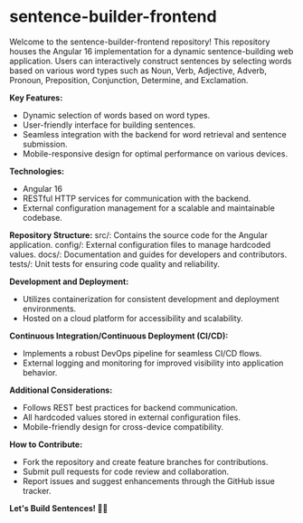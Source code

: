 # sentence-builder-frontend
Welcome to the sentence-builder-frontend repository! This repository houses the Angular 16 implementation for a dynamic sentence-building web application. Users can interactively construct sentences by selecting words based on various word types such as Noun, Verb, Adjective, Adverb, Pronoun, Preposition, Conjunction, Determine, and Exclamation.

**Key Features:**
- Dynamic selection of words based on word types.
- User-friendly interface for building sentences.
- Seamless integration with the backend for word retrieval and sentence submission.
- Mobile-responsive design for optimal performance on various devices.

**Technologies:**
- Angular 16
- RESTful HTTP services for communication with the backend.
- External configuration management for a scalable and maintainable codebase.

**Repository Structure:**
src/: Contains the source code for the Angular application.
config/: External configuration files to manage hardcoded values.
docs/: Documentation and guides for developers and contributors.
tests/: Unit tests for ensuring code quality and reliability.

**Development and Deployment:**
- Utilizes containerization for consistent development and deployment environments.
- Hosted on a cloud platform for accessibility and scalability.
  
**Continuous Integration/Continuous Deployment (CI/CD):**
- Implements a robust DevOps pipeline for seamless CI/CD flows.
- External logging and monitoring for improved visibility into application behavior.
  
**Additional Considerations:**
- Follows REST best practices for backend communication.
- All hardcoded values stored in external configuration files.
- Mobile-friendly design for cross-device compatibility.

**How to Contribute:**
- Fork the repository and create feature branches for contributions.
- Submit pull requests for code review and collaboration.
- Report issues and suggest enhancements through the GitHub issue tracker.

**Let's Build Sentences! 📜🚀**
